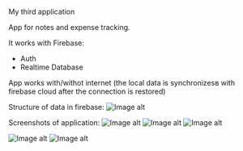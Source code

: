 My third application

App for notes and expense tracking.

It works with Firebase:
- Auth
- Realtime Database

App works with/withot internet (the local data is synchronizesв with firebase cloud after the connection is restored)

Structure of data in firebase:
![Image alt](https://github.com/ZaberZiv/Note-Count/blob/main/screenshots/Screenshot_1.png)

Screenshots of application:
![Image alt](https://github.com/ZaberZiv/Note-Count/blob/main/screenshots/Screenshot_2.jpg)
![Image alt](https://github.com/ZaberZiv/Note-Count/blob/main/screenshots/Screenshot_3.jpg)
![Image alt](https://github.com/ZaberZiv/Note-Count/blob/main/screenshots/Screenshot_4.jpg)


![Image alt](https://github.com/ZaberZiv/Note-Count/blob/main/screenshots/Screenshot_5.jpg)
![Image alt](https://github.com/ZaberZiv/Note-Count/blob/main/screenshots/Screenshot_6.jpg)
